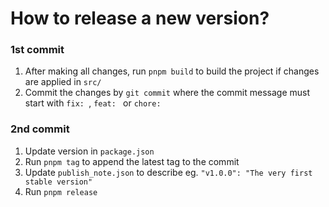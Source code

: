 # How to release a new version?

### 1st commit
1. After making all changes, run `pnpm build` to build the project if changes are applied in `src/`
2. Commit the changes by `git commit` where the commit message must start with `fix: `, `feat: ` or `chore: `

### 2nd commit
1. Update version in `package.json`
2. Run `pnpm tag` to append the latest tag to the commit
3. Update `publish_note.json` to describe eg. `"v1.0.0": "The very first stable version"`
4. Run `pnpm release`